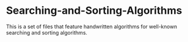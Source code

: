 # Searching-and-Sorting-Algorithms
This is a set of files that feature handwritten algorithms for well-known searching and sorting algorithms.
